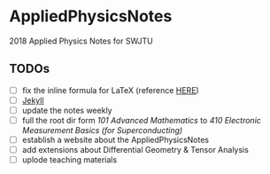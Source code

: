 # AppliedPhysicsNotes
2018 Applied Physics Notes for SWJTU
## TODOs
* [ ] fix the inline formula for LaTeX (reference [HERE](https://gist.github.com/a-rodin/fef3f543412d6e1ec5b6cf55bf197d7b#file-notebook-ipynb))
* [ ] [Jekyll](http://jekyllcn.com/)
* [ ] update the notes weekly
* [ ] full the root dir form *101 Advanced Mathematics* to *410 Electronic Measurement Basics (for Superconducting)*
* [ ] establish a website about the AppliedPhysicsNotes
* [ ] add extensions about Differential Geometry & Tensor Analysis
* [ ] uplode teaching materials
